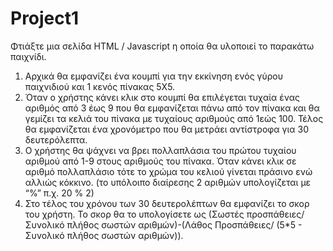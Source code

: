 # Project1
Φτιάξτε μια σελίδα HTML / Javascript η οποία θα υλοποιεί το παρακάτω παιχνίδι.

  1) Αρχικά θα εμφανίζει ένα κουμπί για την εκκίνηση ενός γύρου παιχνιδιού και 1 κενός πίνακας 5Χ5.
  2) Όταν ο χρήστης κάνει κλικ στο κουμπί θα επιλέγεται τυχαία ένας αριθμός από 3 έως 9 που θα εμφανίζεται πάνω από τον πίνακα και θα γεμίζει τα κελιά του πίνακα με τυχαίους αριθμούς από 1εώς 100. Τέλος θα εμφανίζεται ένα χρονόμετρο που θα μετράει αντίστροφα για 30 δευτερόλεπτα.
  3) Ο χρήστης θα ψάχνει να βρει πολλαπλάσια του πρώτου τυχαίου αριθμού από 1-9 στους αριθμούς του πίνακα. Όταν κάνει κλικ σε αριθμό πολλαπλάσιο τότε το χρώμα του κελιού γίνεται πράσινο ενώ αλλιώς κόκκινο. (το υπόλοιπο διαίρεσης 2 αριθμών υπολογίζεται με “%” π.χ. 20 % 2)
  4) Στο τέλος του χρόνου των 30 δευτερολέπτων θα εμφανίζει το σκορ του χρήστη. Το σκορ θα το υπολογίσετε ως (Σωστές προσπάθειες/Συνολικό πλήθος σωστών αριθμών)-(Λάθος Προσπάθειες/ (5*5 - Συνολικό πλήθος σωστών αριθμών)).
